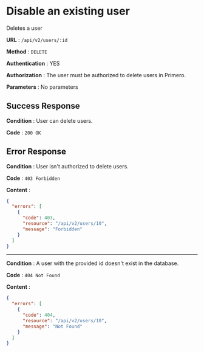 <!-- Copyright (c) 2014 - 2023 UNICEF. All rights reserved. -->

# Disable an existing user

Deletes a user

**URL** : `/api/v2/users/:id`

**Method** : `DELETE`

**Authentication** : YES

**Authorization** : The user must be authorized to delete users in Primero. 

**Parameters** : No parameters 

## Success Response

**Condition** : User can delete users.

**Code** : `200 OK`

## Error Response

**Condition** : User isn't authorized to delete users.

**Code** : `403 Forbidden`

**Content** :

```json
{
  "errors": [
    {
      "code": 403,
      "resource": "/api/v2/users/10",
      "message": "Forbidden"
    }
  ]
}
```

---

**Condition** : A user with the provided id doesn't exist in the database.

**Code** : `404 Not Found`

**Content** :

```json
{
  "errors": [
    {
      "code": 404,
      "resource": "/api/v2/users/10",
      "message": "Not Found"
    }
  ]
}
```
